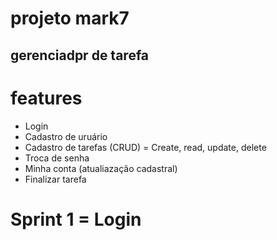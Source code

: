 

# projeto mark7
## gerenciadpr de tarefa

# features 
* Login
* Cadastro de uruário
* Cadastro de tarefas (CRUD) = Create, read, update, delete
* Troca de senha
* Minha conta (atualiazação cadastral)
* Finalizar tarefa

# Sprint 1 = Login

<!--
instalar o xvfb para o chrome
sudo apt-get install xvfb

-- instalar o chromedriver: roda tudo de uma vez

sudo apt-get install unzip
wget -N http://chromedriver.storage.googleapis.com/2.26/chromedriver_linux64.zip
unzip chromedriver_linux64.zip
chmod +x chromedriver
sudo mv -f chromedriver /usr/local/share/chromedriver
sudo ln -s /usr/local/share/chromedriver /usr/local/bin/chromedriver
sudo ln -s /usr/local/share/chromedriver /usr/bin/chromedriver -->
